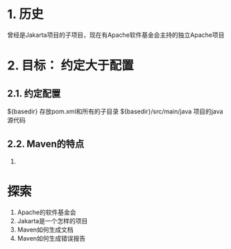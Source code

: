 # 1. 历史
曾经是Jakarta项目的子项目，现在有Apache软件基金会主持的独立Apache项目
# 2. 目标： 约定大于配置
## 2.1. 约定配置
${basedir}	存放pom.xml和所有的子目录
${basedir}/src/main/java	项目的java源代码
## 2.2. Maven的特点
1. 
# 探索
1. Apache的软件基金会
2. Jakarta是一个怎样的项目
3. Maven如何生成文档
4. Maven如何生成错误报告